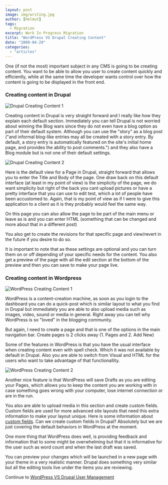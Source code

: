```yaml
---
layout: post
image: img/writing.jpg
author: [Helmut]
tags:
  - Migration
excerpt: Work In Progress Migration
title: "WordPress VS Drupal Creating Content"
date: "2009-04-29"
categories: 
  - "articles"
---
```


One (if not the most) important subject in any CMS is going to be creating content. You want to be able to allow you user to create content quickly and efficiently, while at the same time the developer wants control over how the content is going to be displayed in the front end.

### Creating content in Drupal

![Drupal Creating Content 1](images/3487263768_3a53f5f0d5.jpg)

Creating content in Drupal is very straight forward and I really like how they explain each default section. Immediately you can tell Drupal is not worried about winning the Blog wars since they do not even have a blog option as part of their default system. Although you can use the "story" as a blog post ("and informal blog-like entries may all be created with a story entry. By default, a story entry is automatically featured on the site's initial home page, and provides the ability to post comments.") and they also have a Blog module but is not one of their default settings.

![Drupal Creating Content 2](images/3487395736_069fcc8fdd.jpg)

Here is the default view for a Page in Drupal, straight forward that allows you to enter the Title and Body of the page. One draw back on this default interface (at least in my point of view) is the simplicity of the page, we do want simplicity but right of the back you cant upload pictures or have a pretty interface that you can use to edit test, which a lot of people have been accustomed to. Again, that is my point of view as if I were to give this application to a client as it is they probably would feel the same way.

On this page you can also allow the page to be part of the main menu or leave as is and you can enter HTML (something that can be changed and more about that in a different post)

You also get to create the revisions for that specific page and view/revert in the future if you desire to do so.

It is important to note that as these settings are optional and you can turn them on or off depending of your specific needs for the content. You also get a preview of the page with all the edit section at the bottom of the preview and then you can save to make your page live.

### Creating content in Wordpress

![WordPress Creating Content 1](images/3486449779_2974e4e51b.jpg)

WordPress is a content-creation machine, as soon as you login to the dashboard you can do a quick-post which is similar layout to what you find in Drupal but immediately you are able to also upload media such as images, video, sound or media in general. Right away you can tell why WordPress is so "loved" in the blogging community.

But again, I need to create a page and that is one of the options in the main navigation bar. Create pages is 2 clicks away (1. Pages and 2. Add New)

Some of the features in WordPress is that you have the usual interface when creating content even with spell check. Which it was not available by default in Drupal. Also you are able to switch from Visual and HTML for the users who want to take advantage of that functionallity.

![WordPress Creating Content 2](images/3486580881_91544c6024.jpg)

Another nice feature is that WordPress will save Drafts as you are editing your Pages, which allows you to keep the content you are working with in case something goes wrong with your computer, lose internet connection or are in the run.

You also are able to upload media in this section and create custom fields. Custom fields are used for more advanced site layouts that need this extra information to make your layout unique. Here is some information about [custom fields](http://codex.wordpress.org/Using_Custom_Fields). Can we create custom fields in Drupal? Absolutely but we are just covering the default behaviors in WordPress at the moment.

One more thing that WordPress does well, is providing feedback and information that to some might be overwhelming but that it is informative for the user such as word count and when the last draft was saved.

You can preview your changes which will be launched in a new page with your theme in a very realistic manner. Drupal does something very similar but all the editing tools live under the items you are reviewing.

Continue to [WordPress VS Drupal User Management](http://www.helmutgranda.com/2009/05/11/wordpress-vs-drupal-user-management/)
